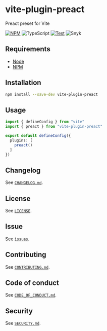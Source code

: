 # vite-plugin-preact

Preact preset for Vite

[![NPM](https://badgen.net/npm/v/vite-plugin-preact)](https://www.npmjs.com/package/vite-plugin-preact) ![TypeScript](https://badgen.net/npm/types/vite-plugin-preact) [![Test](https://github.com/aminnairi/vite-plugin-preact/actions/workflows/test.yaml/badge.svg?branch=development)](https://github.com/aminnairi/vite-plugin-preact/actions/workflows/test.yaml) ![Snyk](https://badgen.net/snyk/aminnairi/vite-plugin-preact)

## Requirements

- [Node](https://nodejs.org/)
- [NPM](https://www.npmjs.com/)

## Installation

```bash
npm install --save-dev vite-plugin-preact
```

## Usage

```typescript
import { defineConfig } from "vite"
import { preact } from "vite-plugin-preact"

export default defineConfig({
  plugins: [
    preact()
  ]
})
```

## Changelog

See [`CHANGELOG.md`](./CHANGELOG.md).

## License

See [`LICENSE`](./LICENSE).

## Issue

See [`issues`](../../issues).

## Contributing

See [`CONTRIBUTING.md`](./CONTRIBUTING.md).

## Code of conduct

See [`CODE_OF_CONDUCT.md`](./CODE_OF_CONDUCT.md).

## Security

See [`SECURITY.md`](./SECURITY.md).
